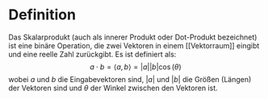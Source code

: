 # Definition
Das Skalarprodukt (auch als innerer Produkt oder Dot-Produkt bezeichnet) ist eine binäre Operation, die zwei Vektoren in einem [[Vektorraum]] eingibt und eine reelle Zahl zurückgibt. Es ist definiert als:
$${a} \cdot {b} = \langle a, b \rangle = |{a}||{b}|\cos(\theta)$$
wobei ${a}$ und ${b}$ die Eingabevektoren sind, $|{a}|$ und $|{b}|$ die Größen (Längen) der Vektoren sind und $\theta$ der Winkel zwischen den Vektoren ist.